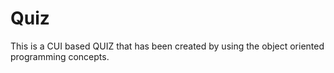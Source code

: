# Quiz
This is a CUI based QUIZ that has been created by using the object oriented programming concepts.
